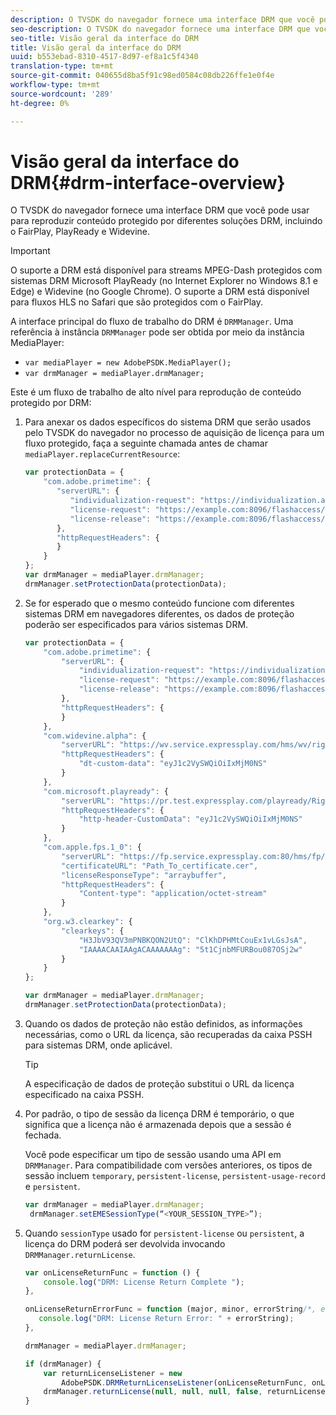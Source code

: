```yaml
---
description: O TVSDK do navegador fornece uma interface DRM que você pode usar para reproduzir conteúdo protegido por diferentes soluções DRM, incluindo o FairPlay, PlayReady e Widevine.
seo-description: O TVSDK do navegador fornece uma interface DRM que você pode usar para reproduzir conteúdo protegido por diferentes soluções DRM, incluindo o FairPlay, PlayReady e Widevine.
seo-title: Visão geral da interface do DRM
title: Visão geral da interface do DRM
uuid: b553ebad-8310-4517-8d97-ef8a1c5f4340
translation-type: tm+mt
source-git-commit: 040655d8ba5f91c98ed0584c08db226ffe1e0f4e
workflow-type: tm+mt
source-wordcount: '289'
ht-degree: 0%

---
```



# Visão geral da interface do DRM{#drm-interface-overview}

O TVSDK do navegador fornece uma interface DRM que você pode usar para reproduzir conteúdo protegido por diferentes soluções DRM, incluindo o FairPlay, PlayReady e Widevine.

<!--<a id="section_59994F2059B245E996E0776214804A0A"></a>-->

>[!IMPORTANT]
>
>O suporte a DRM está disponível para streams MPEG-Dash protegidos com sistemas DRM Microsoft PlayReady (no Internet Explorer no Windows 8.1 e Edge) e Widevine (no Google Chrome). O suporte a DRM está disponível para fluxos HLS no Safari que são protegidos com o FairPlay.

A interface principal do fluxo de trabalho do DRM é `DRMManager`. Uma referência à instância `DRMManager` pode ser obtida por meio da instância MediaPlayer:

* `var mediaPlayer = new AdobePSDK.MediaPlayer();`
* `var drmManager = mediaPlayer.drmManager;`

<!--<a id="section_B7E8AD9A4D4F4BD9BA2A67ABC135D6F9"></a>-->

Este é um fluxo de trabalho de alto nível para reprodução de conteúdo protegido por DRM:

1. Para anexar os dados específicos do sistema DRM que serão usados pelo TVSDK do navegador no processo de aquisição de licença para um fluxo protegido, faça a seguinte chamada antes de chamar `mediaPlayer.replaceCurrentResource`:

   ```js
   var protectionData = { 
       "com.adobe.primetime": { 
          "serverURL": { 
             "individualization-request": "https://individualization.adobe.com/flashaccess/i15n/v5", 
             "license-request": "https://example.com:8096/flashaccess/req", 
             "license-release": "https://example.com:8096/flashaccess/req" 
          }, 
          "httpRequestHeaders": { 
          } 
       } 
   }; 
   var drmManager = mediaPlayer.drmManager; 
   drmManager.setProtectionData(protectionData);
   ```

1. Se for esperado que o mesmo conteúdo funcione com diferentes sistemas DRM em navegadores diferentes, os dados de proteção poderão ser especificados para vários sistemas DRM.

   ```js
   var protectionData = { 
       "com.adobe.primetime": { 
           "serverURL": { 
               "individualization-request": "https://individualization.adobe.com/flashaccess/i15n/v5", 
               "license-request": "https://example.com:8096/flashaccess/req", 
               "license-release": "https://example.com:8096/flashaccess/req" 
           }, 
           "httpRequestHeaders": { 
           } 
       }, 
       "com.widevine.alpha": { 
           "serverURL": "https://wv.service.expressplay.com/hms/wv/rights/?ExpressPlayToken=<token value>", 
           "httpRequestHeaders": { 
               "dt-custom-data": "eyJ1c2VySWQiOiIxMjM0NS" 
           } 
       }, 
       "com.microsoft.playready": { 
           "serverURL": "https://pr.test.expressplay.com/playready/RightsManager.asmx?ExpressPlayToken=<token value>", 
           "httpRequestHeaders": { 
               "http-header-CustomData": "eyJ1c2VySWQiOiIxMjM0NS" 
           } 
       }, 
       "com.apple.fps.1_0": { 
           "serverURL": "https://fp.service.expressplay.com:80/hms/fp/rights/?ExpressPlayToken=<token value>", 
           "certificateURL": "Path_To_certificate.cer", 
           "licenseResponseType": "arraybuffer", 
           "httpRequestHeaders": { 
               "Content-type": "application/octet-stream" 
           } 
       }, 
       "org.w3.clearkey": { 
           "clearkeys": { 
               "H3JbV93QV3mPNBKQON2UtQ": "ClKhDPHMtCouEx1vLGsJsA", 
               "IAAAACAAIAAgACAAAAAAAg": "5t1CjnbMFURBou087OSj2w" 
           } 
       } 
   }; 
   
   var drmManager = mediaPlayer.drmManager; 
   drmManager.setProtectionData(protectionData);
   ```

1. Quando os dados de proteção não estão definidos, as informações necessárias, como o URL da licença, são recuperadas da caixa PSSH para sistemas DRM, onde aplicável.

   >[!TIP]
   >
   >A especificação de dados de proteção substitui o URL da licença especificado na caixa PSSH.

1. Por padrão, o tipo de sessão da licença DRM é temporário, o que significa que a licença não é armazenada depois que a sessão é fechada.

   Você pode especificar um tipo de sessão usando uma API em `DRMManager`.  Para compatibilidade com versões anteriores, os tipos de sessão incluem `temporary`, `persistent-license`, `persistent-usage-record` e `persistent`.

   ```js
   var drmManager = mediaPlayer.drmManager; 
    drmManager.setEMESessionType(“<YOUR_SESSION_TYPE>”); 
   ```

1. Quando `sessionType` usado for `persistent-license` ou `persistent`, a licença do DRM poderá ser devolvida invocando `DRMManager.returnLicense`.

   ```js
   var onLicenseReturnFunc = function () { 
       console.log("DRM: License Return Complete "); 
   }, 
   
   onLicenseReturnErrorFunc = function (major, minor, errorString/*, errorServerUrl*/) { 
      console.log("DRM: License Return Error: " + errorString); 
   }, 
   
   drmManager = mediaPlayer.drmManager; 
   
   if (drmManager) { 
       var returnLicenseListener = new  
           AdobePSDK.DRMReturnLicenseListener(onLicenseReturnFunc, onLicenseReturnErrorFunc); 
       drmManager.returnLicense(null, null, null, false, returnLicenseListener, drmLicense.session); 
   }
   ```

